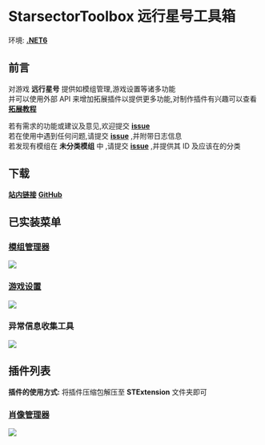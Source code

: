 # StarsectorToolbox 远行星号工具箱

环境: **[.NET6](https://dotnet.microsoft.com/zh-cn/download/dotnet/6.0)**

## 前言

对游戏 **远行星号** 提供如模组管理,游戏设置等诸多功能  
并可以使用外部 API 来增加拓展插件以提供更多功能,对制作插件有兴趣可以查看 **[拓展教程](https://github.com/Hakoyu/StarsectorToolbox/blob/master/Expanded%20Tutorial/zh-CN.md)**

若有需求的功能或建议及意见,欢迎提交 **[issue](https://github.com/Hakoyu/StarsectorToolbox/issues)**  
若在使用中遇到任何问题,请提交 **[issue](https://github.com/Hakoyu/StarsectorToolbox/issues)** ,并附带日志信息  
若发现有模组在 **未分类模组** 中 ,请提交 **[issue](https://github.com/Hakoyu/StarsectorToolbox/issues)** ,并提供其 ID 及应该在的分类

## 下载

**[站内链接](attach://26037.7z)**
**[GitHub](https://github.com/Hakoyu/StarsectorToolbox/releases)**

## 已实装菜单

### [模组管理器](https://github.com/Hakoyu/StarsectorToolbox/README/zh-cn/ModManager.md)

![](https://s2.loli.net/2023/01/12/1k2z5yL9CYfrhmb.png)

### [游戏设置](https://github.com/Hakoyu/StarsectorToolbox/README/zh-cn/GameSettings.md)

![](https://s2.loli.net/2023/01/12/wR5JV7gS9qP2c6u.png)

### 异常信息收集工具

![](https://s2.loli.net/2023/04/13/JX6aTINGVxLmCg1.png)

## 插件列表

**插件的使用方式:**
将插件压缩包解压至 **STExtension** 文件夹即可

### [肖像管理器](https://github.com/Hakoyu/StarsectorToolboxExtension.PortraitsManager/README.md) 

![](https://s2.loli.net/2023/03/14/Xw8GhgVZHr6CNTn.png)
